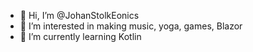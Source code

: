 - 👋 Hi, I’m @JohanStolkEonics
- 👀 I’m interested in making music, yoga, games, Blazor
- 🌱 I’m currently learning Kotlin

<!---
JohanStolkEonics/JohanStolkEonics is a ✨ special ✨ repository because its `README.md` (this file) appears on your GitHub profile.
You can click the Preview link to take a look at your changes.
--->
